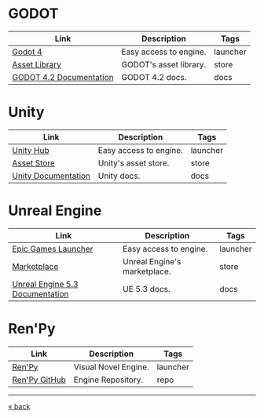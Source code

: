 # GODOT
| Link                                                                         | Description                  | Tags     |
| ---------------------------------------------------------------------------- | ---------------------------- | -------- |
| [Godot 4](https://godotengine.org/download/)                                 | Easy access to engine.       | launcher |
| [Asset Library](https://godotengine.org/asset-library/asset)                 | GODOT's asset library.       | store    |
| [GODOT 4.2 Documentation](https://docs.godotengine.org/en/stable/index.html) | GODOT 4.2 docs.              | docs     |

# Unity
| Link                                                                         | Description                  | Tags     |
| ---------------------------------------------------------------------------- | ---------------------------- | -------- |
| [Unity Hub](https://unity.com/download)                                      | Easy access to engine.       | launcher |
| [Asset Store](https://assetstore.unity.com/)                                 | Unity's asset store.         | store    |
| [Unity Documentation](https://docs.unity.com/)                               | Unity docs.                  | docs     |

# Unreal Engine
| Link                                                                         | Description                  | Tags     |
| ---------------------------------------------------------------------------- | ---------------------------- | -------- |
| [Epic Games Launcher](https://www.unrealengine.com/en-US/download)           | Easy access to engine.       | launcher |
| [Marketplace](https://www.unrealengine.com/marketplace/en-US/store)          | Unreal Engine's marketplace. | store    |
| [Unreal Engine 5.3 Documentation](https://docs.unrealengine.com/5.3/en-US/)  | UE 5.3 docs.                 | docs     |

# Ren'Py
| Link                                                                         | Description                  | Tags     |
| ---------------------------------------------------------------------------- | ---------------------------- | -------- |
| [Ren'Py](https://www.renpy.org/)                                             | Visual Novel Engine.         | launcher |
| [Ren'Py GitHub](https://github.com/renpy/renpy)                              | Engine Repository.           | repo     |

---
[« back](readme.md)
